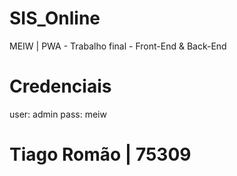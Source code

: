 # SIS_Online
 MEIW | PWA - Trabalho final - Front-End & Back-End
  
# Credenciais
user: admin
pass: meiw


# Tiago Romão | 75309
